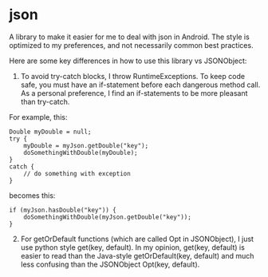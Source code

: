 # json

A library to make it easier for me to deal with json in Android. The style is optimized to my preferences, and not necessarily common best practices.

Here are some key differences in how to use this library vs JSONObject:

1. To avoid try-catch blocks, I throw RuntimeExceptions.  To keep code safe, you must have an if-statement before each dangerous method call.  As a personal preference, I find an if-statements to be more pleasant than try-catch.

For example, this:

```
Double myDouble = null;
try {
    myDouble = myJson.getDouble("key");
    doSomethingWithDouble(myDouble);
}
catch {
    // do something with exception
}
```

becomes this:

```
if (myJson.hasDouble("key")) {
    doSomethingWithDouble(myJson.getDouble("key"));
}
```

2. For getOrDefault functions (which are called Opt in JSONObject), I just use python style get(key, default).  In my opinion, get(key, default) is easier to read than the Java-style getOrDefault(key, default) and much less confusing than the JSONObject Opt(key, default).

